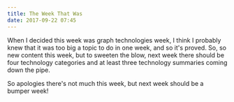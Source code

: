 ```yaml
---
title: The Week That Was
date: 2017-09-22 07:45
---
```

When I decided this week was graph technologies week, I think I probably knew that it was too big a topic to do in one week, and so it's proved.  So, so new content this week, but to sweeten the blow, next week there should be four technology categories and at least three technology summaries coming down the pipe.

So apologies there's not much this week, but next week should be a bumper week!